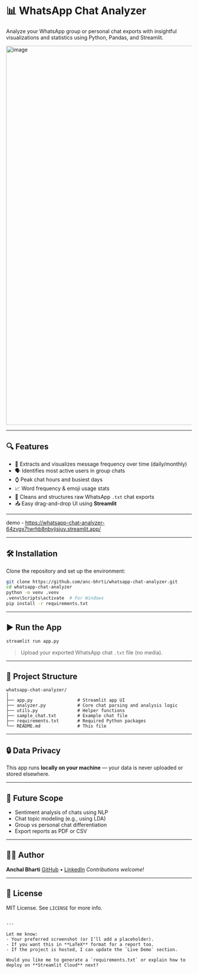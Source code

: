 # 📊 WhatsApp Chat Analyzer

Analyze your WhatsApp group or personal chat exports with insightful visualizations and statistics using Python, Pandas, and Streamlit.

<img width="1907" height="1028" alt="image" src="https://github.com/user-attachments/assets/1271814f-f5c8-43bf-8f93-38ac2b715b81" />

---

## 🔍 Features

- 📅 Extracts and visualizes message frequency over time (daily/monthly)
- 🗣️ Identifies most active users in group chats
- ⌚ Peak chat hours and busiest days
- 📈 Word frequency & emoji usage stats
- 🧹 Cleans and structures raw WhatsApp `.txt` chat exports
- 📤 Easy drag-and-drop UI using **Streamlit**

---

demo - https://whatsapp-chat-analyzer-64zvgx7twrhb8nbyjisjuy.streamlit.app/


---

## 🛠️ Installation

Clone the repository and set up the environment:

```bash
git clone https://github.com/anc-bhrti/whatsapp-chat-analyzer.git
cd whatsapp-chat-analyzer
python -m venv .venv
.venv\Scripts\activate  # For Windows
pip install -r requirements.txt
````

---

## ▶️ Run the App

```bash
streamlit run app.py
```

> Upload your exported WhatsApp chat `.txt` file (no media).

---

## 📁 Project Structure

```
whatsapp-chat-analyzer/
│
├── app.py                 # Streamlit app UI
├── analyzer.py            # Core chat parsing and analysis logic
├── utils.py               # Helper functions
├── sample_chat.txt        # Example chat file
├── requirements.txt       # Required Python packages
└── README.md              # This file
```

---

## 🔒 Data Privacy

This app runs **locally on your machine** — your data is never uploaded or stored elsewhere.

---

## 📌 Future Scope

* Sentiment analysis of chats using NLP
* Chat topic modeling (e.g., using LDA)
* Group vs personal chat differentiation
* Export reports as PDF or CSV

---

## 🧑‍💻 Author

**Anchal Bharti**
[GitHub](https://github.com/anc-bhrti) • [LinkedIn](https://www.linkedin.com/in/anchal-bharti-5a20b6287/)
*Contributions welcome!*

---

## 📄 License

MIT License. See `LICENSE` for more info.

```

---

Let me know:
- Your preferred screenshot (or I’ll add a placeholder).
- If you want this in **LaTeX** format for a report too.
- If the project is hosted, I can update the `Live Demo` section.

Would you like me to generate a `requirements.txt` or explain how to deploy on **Streamlit Cloud** next?
```
